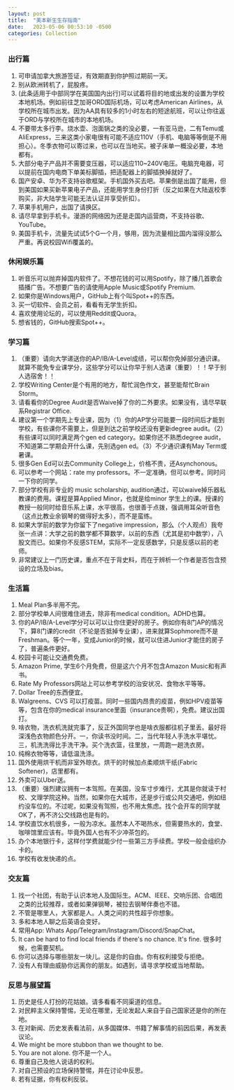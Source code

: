 ```yaml
---
layout: post
title:  "美本新生生存指南"
date:   2023-05-06 00:53:10 -0500
categories: Collection
---
```

<h3>出行篇</h3>

1. 可申请加拿大旅游签证，有效期直到你护照过期前一天。
2. 别从欧洲转机了，屁股疼。
3. (此条适用于中部同学在美国国内出行)可以试着将目的地或出发的设置为学校本地机场。例如前往芝加哥ORD国际机场，可以考虑American Airlines，从学校所在城市出发。因为AA具有较多的1小时左右的短途航班，可以让你往返于ORD与学校所在城市的本地机场。
4. 不要带太多行李。烧水壶、泡面锅之类的没必要，一有亚马逊，二有Temu或AliExpress，三来这类小家电很有可能不适应110V（手机、电脑等等倒是不用担心）。冬季衣物可以寄过来，也可以在当地买。被子床单一概没必要，本地都有。
5. 大部分电子产品并不需要变压器，可以适应110~240V电压。电脑充电器，可以提前在国内电商下单美标脚插，把适配器上的脚插换掉就好了。
6. 国产安卓、华为不支持谷歌框架。手机国外买去吧。苹果倒是出国了能用，但到美国如果买新苹果电子产品，还能用学生身份打折（反之如果在大陆返校季购买，非大陆学生可能无法认证并享受折扣）。
7. 苹果手机用户，出国了请换区。
8. 请尽早拿到手机卡。漫游的网络因为还是走国内运营商，不支持谷歌、YouTube。
9. 美国手机卡，流量先试试5个G一个月，够用，因为流量相比国内溜得没那么严重。再说校园Wifi覆盖的。

<h3>休闲娱乐篇</h3>

1. 听音乐可以抛弃掉国内软件了。不想花钱的可以用Spotify，除了播几首歌会插播广告。不想要广告的请使用Apple Music或Spotify Premium.
2. 如果你是Windows用户，GitHub上有个叫Spot++的东西。
3. 买一切软件、会员之前，看看有无学生折扣。
4. 喜欢使用论坛的，可以使用Reddit或Quora。
5. 想省钱的，GitHub搜索Spot++。

<h3>学习篇</h3>

1. （重要）请向大学递送你的AP/IB/A-Level成绩，可以帮你免掉部分通识课。就算不能免专业课学分，这些学分可以让你早于别人选课（重要）！！早于别人选宿舍！！
2. 学校Writing Center是个有用的地方，帮忙润色作文，甚至能帮忙Brain Storm。
3. 请看看你的Degree Audit是否Waive掉了你的二外要求。如果没有，请尽早联系Registrar Office.
4. 建议第一个学期先上专业课，因为（1）你的AP学分可能要一段时间后才能到学校，有些课你不需要上，但是到达之前学校还没有更新degree audit。（2）有些课可以同时满足两个gen ed category。如果你还不熟悉degree audit，不知道第二学期会开什么课，先别选gen ed。（3）不少通识课有May Term或暑课。
5. 很多Gen Ed可以去Community College上，价格不贵，还Asynchonous。
6. 可以参考一个网站：rate my professors。不一定准确，但可以参考。同时问一下你的同学。
7. 部分学校有非专业的 music scholarship, audition通过，可以waive掉乐器私教课的费用。课程是算Applied Minor，也就是给minor 学生上的课。授课的教授一般同时给音乐系上课，水平很高，也很善于点拨，强调用耳朵听音色（这点比教业余钢琴的做得好太多），而不是蛮练。
8. 如果大学前的数学为你留下了negative impression，那么（个人观点）我夸张一点讲：大学之前的数学都不算数学，以前的东西（尤其是初中数学），八股文而已。如果你不反感STEM，实际不一定反感数学，只是反感以前的老师。
9. 非常建议上一门历史课，重点不在于背史料，而在于辨析一个作者是否包含预设的立场及bias。

<h3>生活篇</h3>

1. Meal Plan多半用不完。
2. 部分学校单人间很难住进去，除非有medical condition。ADHD也算。
3. 你的AP/IB/A-Level学分可以可以让你住更好的房子。例如你有8门AP的情况下，算8门课的credit（不论是否抵掉专业课），进来就算Sophmore而不是Freshman。等个一年，变成Junior的时候，就可以住进Junior才能住的房子了，普遍条件更好。
4. 校园卡可能让交通费免费。
5. Amazon Prime, 学生6个月免费，但是这六个月不包含Amazon Music和有声书。
6. Rate My Professors网站上可以参考学校的治安状况、食物水平等等。
7. Dollar Tree的东西便宜。
8. Walgreens、CVS 可以打疫苗。同时一些国内昂贵的疫苗，例如HPV疫苗等等，包含在你的medical insurance里面（insurance贵啊），免费。建议出国打。
9. 啥衣物，洗衣机洗就完事了，反正外国同学也是啥衣服都往机子里丢。最好将深浅色衣物颜色分开。一，你读书没时间。二，当代年轻人手洗水平堪忧。三，机洗洗得比手洗干净。买个洗衣篮，往里放，一周跑一趟洗衣房。
10. 纯棉衣物等等，请低温洗涤。
11. 国外使用烘干机而非室外晾衣。烘干的时候加点柔顺烘干纸(Fabric Softener)，店里都有。
12. 外卖可以Uber送。
13. （重要）强烈建议拥有一本驾照。在美国，没车寸步难行，尤其是你就读于村校、文理学院这种。当然，如果你在大城市，还是步行或公共交通吧，例如纽约没车位的。不过呢，如果没有驾照，也不用太焦虑。找个会开车的同学就OK了，再不济公交线路也是有的。
14. 学校直饮水机很多，一般为凉水。虽然本人不喝热水，但需要热水的，食堂、咖啡馆里应该有。毕竟外国人也有不少冲茶包的。
15. 办个本地银行卡，这样付学费就能少付一些第三方手续费。学校一般会组织办卡的。
16. 学校有收发快递的点。

<h3>交友篇</h3>

1. 找一个社团，有助于认识本地人及国际生。ACM、IEEE、交响乐团、合唱团之类的比较推荐，或者如果弹钢琴，被拉去钢琴伴奏也不错。
2. 不管是哪里人，大家都是人。人类之间的共性超乎你想象。
3. 多和本地人聊之后英语会变好。
4. 常用App: Whats App/Telegram/Instagram/Discord/SnapChat。
5. It can be hard to find local friends if there's no chance. It's fine. 很多时候，也需要契机。
6. 你可以选择与哪些朋友一块儿。这是你的自由。你有权利接受与拒绝。
7. 没有人有理由威胁你远离你的朋友。如遇到，请寻求学校或当地帮助。

<h3>反思与展望篇</h3>

1. 历史是任人打扮的花姑娘。请多看看不同渠道的信息。
2. 对民粹主义保持警惕，无论在哪里，无论发起人来自于自己国家还是你的所在地。
3. 在对新闻、历史发表看法前，从多国媒体、书籍了解事情的前因后果，再发表议论。
4. We might be more stubbon than we thought to be.
5. You are not alone. 你不是一个人。
6. 尊重自己及他人说话的权利。
7. 对自己预设的立场保持警惕，并在讨论中反思。
8. 若有证据，你有权利反驳。